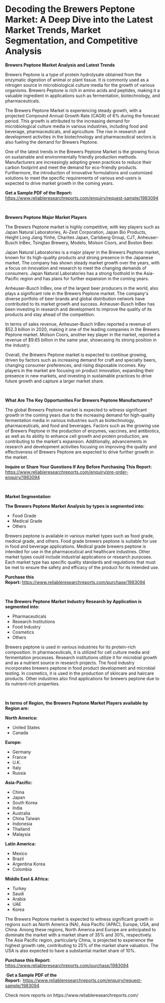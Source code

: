 <p><h1>Decoding the Brewers Peptone Market: A Deep Dive into the Latest Market Trends, Market Segmentation, and Competitive Analysis</h1></p><p><strong>Brewers Peptone Market Analysis and Latest Trends</strong></p>
<p><p>Brewers Peptone is a type of protein hydrolysate obtained from the enzymatic digestion of animal or plant tissue. It is commonly used as a nitrogen source in microbiological culture media for the growth of various organisms. Brewers Peptone is rich in amino acids and peptides, making it a valuable ingredient in applications such as fermentation, biotechnology, and pharmaceuticals.</p><p>The Brewers Peptone Market is experiencing steady growth, with a projected Compound Annual Growth Rate (CAGR) of 6% during the forecast period. This growth is attributed to the increasing demand for microbiological culture media in various industries, including food and beverage, pharmaceuticals, and agriculture. The rise in research and development activities in the biotechnology and pharmaceutical sectors is also fueling the demand for Brewers Peptone.</p><p>One of the latest trends in the Brewers Peptone Market is the growing focus on sustainable and environmentally friendly production methods. Manufacturers are increasingly adopting green practices to reduce their carbon footprint and meet the demand for eco-friendly products. Furthermore, the introduction of innovative formulations and customized solutions to meet the specific requirements of various end-users is expected to drive market growth in the coming years.</p></p>
<p><strong>Get a Sample PDF of the Report:&nbsp;</strong> <a href="https://www.reliableresearchreports.com/enquiry/request-sample/1983094">https://www.reliableresearchreports.com/enquiry/request-sample/1983094</a></p>
<p>&nbsp;</p>
<p><strong>Brewers Peptone Major Market Players</strong></p>
<p><p>The Brewers Peptone market is highly competitive, with key players such as Japan Natural Laboratories, Ai-Zest Corporation, Japan Bio Products, Height Long Jiang Yinhe, Charites Japan, Carlsberg Group, CJT, Anheuser-Busch InBev, Tsingtao Brewery, Modelo, Molson Coors, and Boston Beer.</p><p>Japan Natural Laboratories is a major player in the Brewers Peptone market, known for its high-quality products and strong presence in the Japanese market. The company has shown steady market growth over the years, with a focus on innovation and research to meet the changing demands of consumers. Japan Natural Laboratories has a strong foothold in the Asia-Pacific region and has plans for further expansion in the coming years.</p><p>Anheuser-Busch InBev, one of the largest beer producers in the world, also plays a significant role in the Brewers Peptone market. The company's diverse portfolio of beer brands and global distribution network have contributed to its market growth and success. Anheuser-Busch InBev has been investing in research and development to improve the quality of its products and stay ahead of the competition.</p><p>In terms of sales revenue, Anheuser-Busch InBev reported a revenue of $52.3 billion in 2020, making it one of the leading companies in the Brewers Peptone market. Molson Coors, another key player in the market, reported a revenue of $9.65 billion in the same year, showcasing its strong position in the industry.</p><p>Overall, the Brewers Peptone market is expected to continue growing, driven by factors such as increasing demand for craft and specialty beers, changing consumer preferences, and rising disposable incomes. Key players in the market are focusing on product innovation, expanding their presence in new markets, and investing in sustainable practices to drive future growth and capture a larger market share.</p></p>
<p>&nbsp;</p>
<p><strong>What Are The Key Opportunities For Brewers Peptone Manufacturers?</strong></p>
<p><p>The global Brewers Peptone market is expected to witness significant growth in the coming years due to the increasing demand for high-quality fermentation media in various industries such as biotechnology, pharmaceuticals, and food and beverages. Factors such as the growing use of Brewers Peptone in the production of enzymes, vaccines, and antibiotics, as well as its ability to enhance cell growth and protein production, are contributing to the market's expansion. Additionally, advancements in research and development activities focusing on improving the quality and effectiveness of Brewers Peptone are expected to drive further growth in the market.</p></p>
<p><strong>Inquire or Share Your Questions If Any Before Purchasing This Report:</strong> <a href="https://www.reliableresearchreports.com/enquiry/pre-order-enquiry/1983094">https://www.reliableresearchreports.com/enquiry/pre-order-enquiry/1983094</a></p>
<p>&nbsp;</p>
<p><strong>Market Segmentation</strong></p>
<p><strong>The Brewers Peptone Market Analysis by types is segmented into:</strong></p>
<p><ul><li>Food Grade</li><li>Medical Grade</li><li>Others</li></ul></p>
<p><p>Brewers peptone is available in various market types such as food grade, medical grade, and others. Food grade brewers peptone is suitable for use in food and beverage applications. Medical grade brewers peptone is intended for use in the pharmaceutical and healthcare industries. Other market types could include industrial applications or research purposes. Each market type has specific quality standards and regulations that must be met to ensure the safety and efficacy of the product for its intended use.</p></p>
<p><strong>Purchase this Report:&nbsp;</strong><a href="https://www.reliableresearchreports.com/purchase/1983094">https://www.reliableresearchreports.com/purchase/1983094</a></p>
<p>&nbsp;</p>
<p><strong>The Brewers Peptone Market Industry Research by Application is segmented into:</strong></p>
<p><ul><li>Pharmaceuticals</li><li>Research Institutions</li><li>Food Industry</li><li>Cosmetics</li><li>Others</li></ul></p>
<p><p>Brewers peptone is used in various industries for its protein-rich composition. In pharmaceuticals, it is utilized for cell culture media and fermentation processes. Research institutions utilize it for microbial growth and as a nutrient source in research projects. The food industry incorporates brewers peptone in food product development and microbial testing. In cosmetics, it is used in the production of skincare and haircare products. Other industries also find applications for brewers peptone due to its nutrient-rich properties.</p></p>
<p>&nbsp;</p>
<p><strong>In terms of Region, the Brewers Peptone Market Players available by Region are:</strong></p>
<p>
    <p> <strong> North America: </strong>
        <ul>
            <li>United States</li>
            <li>Canada</li>
        </ul>
        </p> 
    <p> <strong> Europe: </strong>
        <ul>
            <li>Germany</li>
            <li>France</li>
            <li>U.K.</li>
            <li>Italy</li>
            <li>Russia</li>
        </ul>
        </p> 
    <p> <strong> Asia-Pacific: </strong>
        <ul>
            <li>China</li>
            <li>Japan</li>
            <li>South Korea</li>
            <li>India</li>
            <li>Australia</li>
            <li>China Taiwan</li>
            <li>Indonesia</li>
            <li>Thailand</li>
            <li>Malaysia</li>
        </ul>
        </p> 
    <p> <strong> Latin America: </strong>
        <ul>
            <li>Mexico</li>
            <li>Brazil</li>
            <li>Argentina Korea</li>
            <li>Colombia</li>
        </ul>
        </p> 
    <p> <strong> Middle East & Africa: </strong>
        <ul>
            <li>Turkey</li>
            <li>Saudi</li>
            <li>Arabia</li>
            <li>UAE</li>
            <li>Korea</li>
        </ul>
    </p>
    </p>
<p><p>The Brewers Peptone market is expected to witness significant growth in regions such as North America (NA), Asia Pacific (APAC), Europe, USA, and China. Among these regions, North America and Europe are anticipated to dominate the market with a market share of 35% and 30%, respectively. The Asia Pacific region, particularly China, is projected to experience the highest growth rate, contributing to 25% of the market share valuation. The USA is also expected to have a substantial market share of 10%.</p></p>
<p><strong>Purchase this Report: </strong><a href="https://www.reliableresearchreports.com/purchase/1983094">https://www.reliableresearchreports.com/purchase/1983094</a></p>
<p>&nbsp;<strong>Get a Sample PDF of the Report:&nbsp;&nbsp;</strong><a href="https://www.reliableresearchreports.com/enquiry/request-sample/1983094">https://www.reliableresearchreports.com/enquiry/request-sample/1983094</a></p>
<p><strong></strong></p>
<p>Check more reports on https://www.reliableresearchreports.com/</p>
